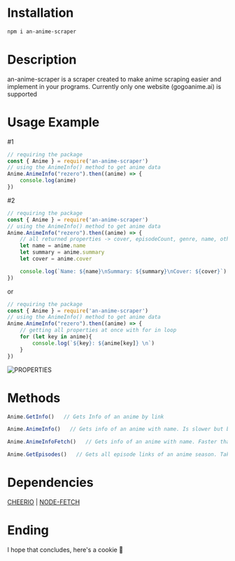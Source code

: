 # Installation
```bash
npm i an-anime-scraper
```

# Description
an-anime-scraper is a scraper created to make anime scraping easier and implement in your programs. Currently only one website (gogoanime.ai) is supported

# Usage Example
#1
```javascript
// requiring the package
const { Anime } = require('an-anime-scraper')
// using the AnimeInfo() method to get anime data
Anime.AnimeInfo("rezero").then((anime) => {
    console.log(anime)
})
```

#2
```javascript
// requiring the package
const { Anime } = require('an-anime-scraper')
// using the AnimeInfo() method to get anime data
Anime.AnimeInfo("rezero").then((anime) => {
    // all returned properties -> cover, episodeCount, genre, name, otherName, releasedDate, status, summary, type
    let name = anime.name
    let summary = anime.summary
    let cover = anime.cover

    console.log(`Name: ${name}\nSummary: ${summary}\nCover: ${cover}`)
})
```
or
```javascript
// requiring the package
const { Anime } = require('an-anime-scraper')
// using the AnimeInfo() method to get anime data
Anime.AnimeInfo("rezero").then((anime) => {
    // getting all properties at once with for in loop
    for (let key in anime){
        console.log(`${key}: ${anime[key]} \n`)
    }
})
```
![PROPERTIES](https://media.discordapp.net/attachments/847818568473378817/849247386832470066/unknown.png)

# Methods
```javascript
Anime.GetInfo()   // Gets Info of an anime by link
```
```javascript
Anime.AnimeInfo()   // Gets info of an anime with name. Is slower but better
```
```javascript
Anime.AnimeInfoFetch()   // Gets info of an anime with name. Faster than (Anime#AnimeInfo) but is somewhat case-sensitive 
```
```javascript
Anime.GetEpisodes()   // Gets all episode links of an anime season. Takes (name) as parameter
```

# Dependencies
[CHEERIO](https://npmjs.com/package/cheerio) | [NODE-FETCH](https://npmjs.com/package/node-fetch)

# Ending
I hope that concludes, here's a cookie 🍪
